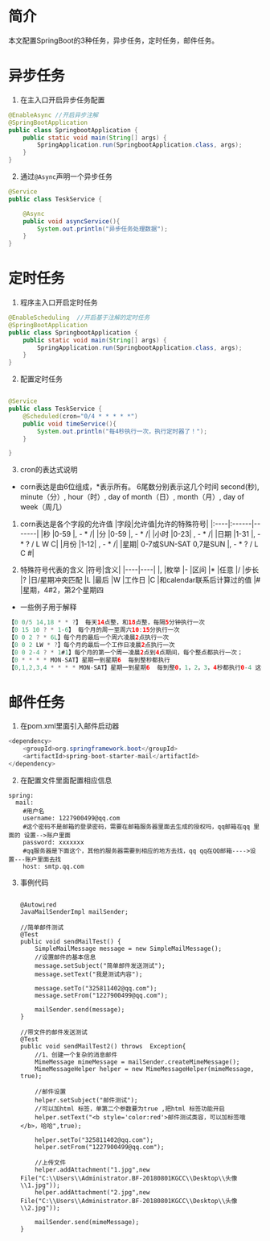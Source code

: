 # 简介
本文配置SpringBoot的3种任务，异步任务，定时任务，邮件任务。

# 异步任务
1. 在主入口开启异步任务配置
```java
@EnableAsync //开启异步注解
@SpringBootApplication
public class SpringbootApplication {
	public static void main(String[] args) {
		SpringApplication.run(SpringbootApplication.class, args);
	}
}
```

2. 通过`@Async`声明一个异步任务
```java
@Service
public class TeskService {

    @Async
    public void asyncService(){
        System.out.println("异步任务处理数据");
    }
}
```

# 定时任务
1. 程序主入口开启定时任务
```java
@EnableScheduling  //开启基于注解的定时任务
@SpringBootApplication
public class SpringbootApplication {
	public static void main(String[] args) {
		SpringApplication.run(SpringbootApplication.class, args);
	}
}
```

2. 配置定时任务
```java

@Service
public class TeskService {
    @Scheduled(cron="0/4 * * * * *")
    public void timeService(){
        System.out.println("每4秒执行一次，执行定时器了！");
    }

}
```
3. cron的表达式说明
* corn表达是由6位组成，*表示所有。
6尾数分别表示这几个时间
second(秒), minute（分）, hour（时）, day of month（日）, month（月）, day of week（周几）

1. corn表达是各个字段的允许值
|字段|允许值|允许的特殊符号|
|:----|:------|-------|
|秒 |0-59 |, - * /|
|分 |0-59 |, - * /|
|小时 |0-23| , - * /|
|日期 |1-31 |, - * ? / L W C|
|月份 |1-12| , - * /|
|星期| 0-7或SUN-SAT 0,7是SUN |, - * ? / L C #|

2. 特殊符号代表的含义
|符号|含义|
|----|----|
|, |枚举
|- |区间
|* |任意
|/ |步长
|? |日/星期冲突匹配
|L |最后
|W |工作日
|C |和calendar联系后计算过的值
|# |星期，4#2，第2个星期四

* 一些例子用于解释
```java
【0 0/5 14,18 * * ?】 每天14点整，和18点整，每隔5分钟执行一次
【0 15 10 ? * 1-6】 每个月的周一至周六10:15分执行一次
【0 0 2 ? * 6L】每个月的最后一个周六凌晨2点执行一次
【0 0 2 LW * ?】每个月的最后一个工作日凌晨2点执行一次
【0 0 2-4 ? * 1#1】每个月的第一个周一凌晨2点到4点期间，每个整点都执行一次；
【0 * * * * MON-SAT】星期一到星期6  每到整秒都执行
【0,1,2,3,4 * * * * MON-SAT】星期一到星期6  每到整0，1，2，3，4秒都执行0-4 这个同理
```

# 邮件任务
1. 在pom.xml里面引入邮件启动器
```java
<dependency>
    <groupId>org.springframework.boot</groupId>
    <artifactId>spring-boot-starter-mail</artifactId>
</dependency>
```

2. 在配置文件里面配置相应信息
```
spring:
  mail:
    #用户名
    username: 1227900499@qq.com
    #这个密码不是邮箱的登录密码，需要在邮箱服务器里面去生成的授权吗，qq邮箱在qq 里面的 设置-->账户里面
    password: xxxxxxx
    #qq服务器是下面这个，其他的服务器需要到相应的地方去找，qq qq在QQ邮箱---->设置---账户里面去找
    host: smtp.qq.com

```

3. 事例代码
    ```

    @Autowired
    JavaMailSenderImpl mailSender;

    //简单邮件测试
    @Test
    public void sendMailTest() {
        SimpleMailMessage message = new SimpleMailMessage();
        //设置邮件的基本信息
        message.setSubject("简单邮件发送测试");
        message.setText("我是测试内容");

        message.setTo("325811402@qq.com");
        message.setFrom("1227900499@qq.com");

        mailSender.send(message);
    }

    //带文件的邮件发送测试
    @Test
    public void sendMailTest2() throws  Exception{
        //1、创建一个复杂的消息邮件
        MimeMessage mimeMessage = mailSender.createMimeMessage();
        MimeMessageHelper helper = new MimeMessageHelper(mimeMessage, true);

        //邮件设置
        helper.setSubject("邮件测试");
        //可以加html 标签，单第二个参数要为true ,把html 标签功能开启
        helper.setText("<b style='color:red'>邮件测试类容，可以加标签哦</b>，哈哈",true);

        helper.setTo("325811402@qq.com");
        helper.setFrom("1227900499@qq.com");

        //上传文件
        helper.addAttachment("1.jpg",new File("C:\\Users\\Administrator.BF-20180801KGCC\\Desktop\\头像\\1.jpg"));
        helper.addAttachment("2.jpg",new File("C:\\Users\\Administrator.BF-20180801KGCC\\Desktop\\头像\\2.jpg"));

        mailSender.send(mimeMessage);
    }

```